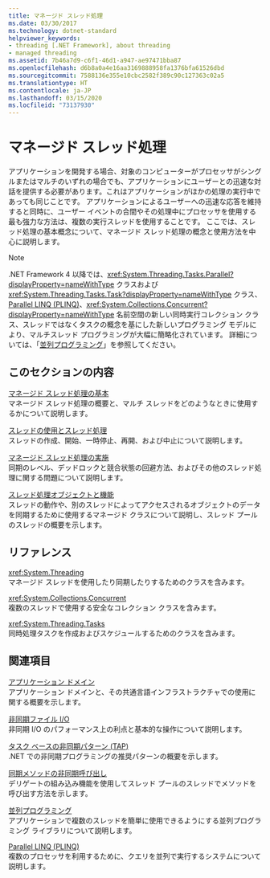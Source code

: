 ```yaml
---
title: マネージド スレッド処理
ms.date: 03/30/2017
ms.technology: dotnet-standard
helpviewer_keywords:
- threading [.NET Framework], about threading
- managed threading
ms.assetid: 7b46a7d9-c6f1-46d1-a947-ae97471bba87
ms.openlocfilehash: d6b8a0a4e16aa3169888958fa1376bfa61526dbd
ms.sourcegitcommit: 7588136e355e10cbc2582f389c90c127363c02a5
ms.translationtype: HT
ms.contentlocale: ja-JP
ms.lasthandoff: 03/15/2020
ms.locfileid: "73137930"
---
```

# <a name="managed-threading"></a>マネージド スレッド処理
アプリケーションを開発する場合、対象のコンピューターがプロセッサがシングルまたはマルチのいずれの場合でも、アプリケーションにユーザーとの迅速な対話を提供する必要があります。これはアプリケーションがほかの処理の実行中であっても同じことです。 アプリケーションによるユーザーへの迅速な応答を維持すると同時に、ユーザー イベントの合間やその処理中にプロセッサを使用する最も強力な方法は、複数の実行スレッドを使用することです。 ここでは、スレッド処理の基本概念について、マネージド スレッド処理の概念と使用方法を中心に説明します。  
  
> [!NOTE]
> .NET Framework 4 以降では、<xref:System.Threading.Tasks.Parallel?displayProperty=nameWithType> クラスおよび <xref:System.Threading.Tasks.Task?displayProperty=nameWithType> クラス、[Parallel LINQ (PLINQ)](../../../docs/standard/parallel-programming/parallel-linq-plinq.md)、<xref:System.Collections.Concurrent?displayProperty=nameWithType> 名前空間の新しい同時実行コレクション クラス、スレッドではなくタスクの概念を基にした新しいプログラミング モデルにより、マルチスレッド プログラミングが大幅に簡略化されています。 詳細については、「[並列プログラミング](../../../docs/standard/parallel-programming/index.md)」を参照してください。  
  
## <a name="in-this-section"></a>このセクションの内容  
 [マネージド スレッド処理の基本](../../../docs/standard/threading/managed-threading-basics.md)  
 マネージド スレッド処理の概要と、マルチ スレッドをどのようなときに使用するかについて説明します。  
  
 [スレッドの使用とスレッド処理](../../../docs/standard/threading/using-threads-and-threading.md)  
 スレッドの作成、開始、一時停止、再開、および中止について説明します。  
  
 [マネージド スレッド処理の実施](../../../docs/standard/threading/managed-threading-best-practices.md)  
 同期のレベル、デッドロックと競合状態の回避方法、およびその他のスレッド処理に関する問題について説明します。  
  
 [スレッド処理オブジェクトと機能](../../../docs/standard/threading/threading-objects-and-features.md)  
 スレッドの動作や、別のスレッドによってアクセスされるオブジェクトのデータを同期するために使用するマネージド クラスについて説明し、スレッド プールのスレッドの概要を示します。  
  
## <a name="reference"></a>リファレンス  
 <xref:System.Threading>  
 マネージド スレッドを使用したり同期したりするためのクラスを含みます。  
  
 <xref:System.Collections.Concurrent>  
 複数のスレッドで使用する安全なコレクション クラスを含みます。  
  
 <xref:System.Threading.Tasks>  
 同時処理タスクを作成およびスケジュールするためのクラスを含みます。  
  
## <a name="related-sections"></a>関連項目  
 [アプリケーション ドメイン](../../../docs/framework/app-domains/application-domains.md)  
 アプリケーション ドメインと、その共通言語インフラストラクチャでの使用に関する概要を示します。  
  
 [非同期ファイル I/O](../../../docs/standard/io/asynchronous-file-i-o.md)  
 非同期 I/O のパフォーマンス上の利点と基本的な操作について説明します。  
  
 [タスク ベースの非同期パターン (TAP)](../../../docs/standard/asynchronous-programming-patterns/task-based-asynchronous-pattern-tap.md)  
 .NET での非同期プログラミングの推奨パターンの概要を示します。  
  
 [同期メソッドの非同期呼び出し](../../../docs/standard/asynchronous-programming-patterns/calling-synchronous-methods-asynchronously.md)  
 デリゲートの組み込み機能を使用してスレッド プールのスレッドでメソッドを呼び出す方法を示します。  
  
 [並列プログラミング](../../../docs/standard/parallel-programming/index.md)  
 アプリケーションで複数のスレッドを簡単に使用できるようにする並列プログラミング ライブラリについて説明します。  
  
 [Parallel LINQ (PLINQ)](../../../docs/standard/parallel-programming/parallel-linq-plinq.md)  
 複数のプロセッサを利用するために、クエリを並列で実行するシステムについて説明します。
